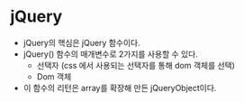 # jQuery

* jQuery의 핵심은 jQuery 함수이다.
* jQuery() 함수의 매개변수로 2가지를 사용할 수 있다.
  * 선택자 (css 에서 사용되는 선택자를 통해 dom 객체를 선택)
  * Dom 객체
* 이 함수의 리턴은 array를 확장해 만든 jQueryObject이다.